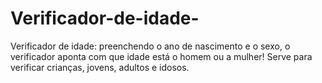 # Verificador-de-idade-
Verificador de idade: preenchendo o ano de nascimento e o sexo, o verificador aponta com que idade está o homem ou a mulher! Serve para verificar crianças, jovens, adultos e idosos. 
